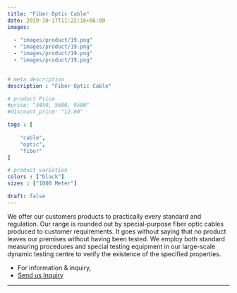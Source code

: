 ```yaml
---
title: "Fiber Optic Cable"
date: 2019-10-17T11:22:16+06:00
images: 
  
  - "images/product/19.png"
  - "images/product/19.png"
  - "images/product/19.png"
  - "images/product/19.png"
 

# meta description
description : "Fiber Optic Cable"

# product Price
#price: "3450, 5600, 9500"
#discount_price: "12.00"

tags : [
    
    "cable",
    "optic",
    "fiber"
]

# product variation
colors : ["black"]
sizes : ["1000 Meter"]

draft: false
---
```


We offer our customers products to practically every standard and regulation. Our range is rounded out by special-purpose fiber optic cables produced to customer requirements. It goes without saying that no product leaves our premises without having been tested. We employ both standard measuring procedures and special testing equipment in our large-scale dynamic testing centre to verify the existence of the specified properties.

* For information & inquiry,
* [Send us Inquiry](mailto:info@smartchemcable.com)
***